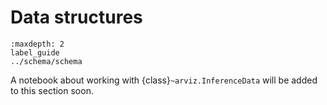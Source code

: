 # Data structures

```{toctree}
:maxdepth: 2
label_guide
../schema/schema
```

A notebook about working with {class}`~arviz.InferenceData` will be added to
this section soon.
